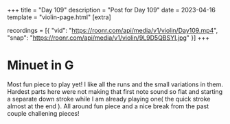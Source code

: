 +++
title = "Day 109"
description = "Post for Day 109"
date = 2023-04-16
template = "violin-page.html"
[extra]

recordings = [{
"vid": "https://roonr.com/api/media/v1/violin/Day109.mp4", "snap": "https://roonr.com/api/media/v1/violin/9L9D5QBSYI.jpg" }]
+++

# Minuet in G
Most fun piece to play yet! I like all the runs and the small variations in them. Hardest parts here were not making that first note sound so flat and starting a separate down stroke while I am already playing one( the quick stroke almost at the end ). All around fun piece and a nice break from the past couple challening pieces!